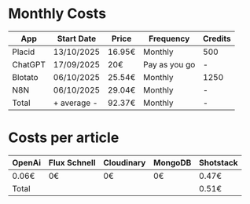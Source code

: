# Monthly Costs

| App | Start Date | Price | Frequency | Credits |
|-----|------------|-------|-----------| ------- |
| Placid | 13/10/2025 | 16.95€ | Monthly | 500 |
| ChatGPT | 17/09/2025 | 20€ | Pay as you go | - |
| Blotato | 06/10/2025 | 25.54€ | Monthly | 1250 |
| N8N | 06/10/2025 | 29.04€ | Monthly | - |
| Total | + average - | 92.37€ | Monthly | - |

# Costs per article

| OpenAi | Flux Schnell | Cloudinary | MongoDB | Shotstack |
|-----|------------|-------|-----------| ------- |
| 0.06€ | 0€ | 0€ | 0€ | 0.47€ |
| Total |  |  |  | 0.51€ |
